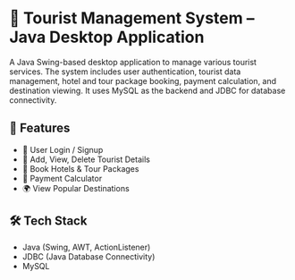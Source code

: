 # 🧳 Tourist Management System – Java Desktop Application

A Java Swing-based desktop application to manage various tourist services. The system includes user authentication, tourist data management, hotel and tour package booking, payment calculation, and destination viewing. It uses MySQL as the backend and JDBC for database connectivity.

## 🚀 Features

- 🔐 User Login / Signup
- 👤 Add, View, Delete Tourist Details
- 🏨 Book Hotels & Tour Packages
- 💸 Payment Calculator
- 🌍 View Popular Destinations

## 🛠 Tech Stack

- Java (Swing, AWT, ActionListener)
- JDBC (Java Database Connectivity)
- MySQL

